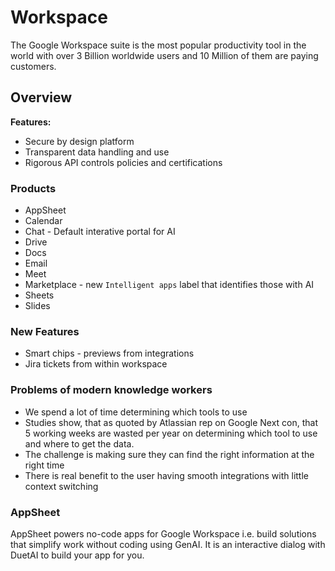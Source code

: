 # Workspace
The Google Workspace suite is the most popular productivity tool in the world with over 3 Billion
worldwide users and 10 Million of them are paying customers.

## Overview
**Features:**
* Secure by design platform
* Transparent data handling and use
* Rigorous API controls policies and certifications

### Products
* AppSheet
* Calendar
* Chat - Default interative portal for AI
* Drive
* Docs
* Email
* Meet
* Marketplace - new `Intelligent apps` label that identifies those with AI
* Sheets
* Slides

### New Features
* Smart chips - previews from integrations
* Jira tickets from within workspace

### Problems of modern knowledge workers
* We spend a lot of time determining which tools to use
* Studies show, that as quoted by Atlassian rep on Google Next con, that 5 working weeks are wasted 
per year on determining which tool to use and where to get the data.
* The challenge is making sure they can find the right information at the right time
* There is real benefit to the user having smooth integrations with little context switching

### AppSheet
AppSheet powers no-code apps for Google Workspace i.e. build solutions that simplify work without 
coding using GenAI. It is an interactive dialog with DuetAI to build your app for you.

<!-- 
vim: ts=2:sw=2:sts=2
-->

